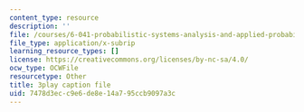 ```yaml
---
content_type: resource
description: ''
file: /courses/6-041-probabilistic-systems-analysis-and-applied-probability-fall-2010/7478d3ecc9e6de8e14a795ccb9097a3c_EObHWIEKGjA.srt
file_type: application/x-subrip
learning_resource_types: []
license: https://creativecommons.org/licenses/by-nc-sa/4.0/
ocw_type: OCWFile
resourcetype: Other
title: 3play caption file
uid: 7478d3ec-c9e6-de8e-14a7-95ccb9097a3c
---
```

